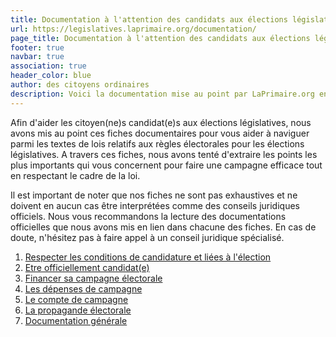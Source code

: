```yaml
---
title: Documentation à l'attention des candidats aux élections législatives
url: https://legislatives.laprimaire.org/documentation/
page_title: Documentation à l'attention des candidats aux élections législatives
footer: true
navbar: true
association: true
header_color: blue
author: des citoyens ordinaires
description: Voici la documentation mise au point par LaPrimaire.org en vue d'aider les candidats aux élections législatives dans leur campagne électorale 
---
```

Afin d'aider les citoyen(ne)s candidat(e)s aux élections législatives, nous avons mis au point ces fiches documentaires pour vous aider à naviguer parmi les textes de lois relatifs aux règles électorales pour les élections législatives. A travers ces fiches, nous avons tenté d'extraire les points les plus importants qui vous concernent pour faire une campagne efficace tout en respectant le cadre de la loi.

Il est important de noter que nos fiches ne sont pas exhaustives et ne doivent en aucun cas être interprétées comme des conseils juridiques officiels. Nous vous recommandons la lecture des documentations officielles que nous avons mis en lien dans chacune des fiches. En cas de doute, n'hésitez pas à faire appel à un conseil juridique spécialisé.

1. <a href="/documentation-conditions/">Respecter les conditions de candidature et liées à l'élection</a>
2. <a href="/documentation-etre-candidat/">Etre officiellement candidat(e)</a>
3. <a href="/documentation-financer-sa-campagne/">Financer sa campagne électorale</a>
4. <a href="/documentation-depenses-de-campagne/">Les dépenses de campagne</a>
5. <a href="/documentation-le-compte-de-campagne/">Le compte de campagne</a>
6. <a href="/documentation-la-propagande-electorale/">La propagande électorale</a>
7. <a href="/documentation-divers/">Documentation générale</a>
